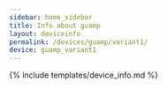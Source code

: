 ```yaml
---
sidebar: home_sidebar
title: Info about guamp
layout: deviceinfo
permalink: /devices/guamp/variant1/
device: guamp_variant1
---
```

{% include templates/device_info.md %}
